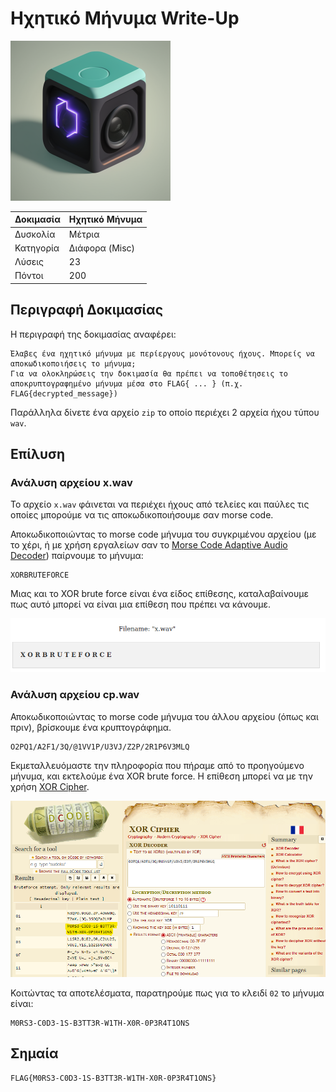 # Ηχητικό Μήνυμα Write-Up

<img width="256" src="../../challenges-images/challenge_09.png">

| Δοκιμασία | Ηχητικό Μήνυμα |
| :------- | :----- |
| Δυσκολία | Mέτρια |
| Κατηγορία | Διάφορα (Misc) |
| Λύσεις | 23 |
| Πόντοι | 200 |

## Περιγραφή Δοκιμασίας

Η περιγραφή της δοκιμασίας αναφέρει:
```
Έλαβες ένα ηχητικό μήνυμα με περίεργους μονότονους ήχους. Μπορείς να αποκωδικοποιήσεις το μήνυμα;
Για να ολοκληρώσεις την δοκιμασία θα πρέπει να τοποθέτησεις το αποκρυπτογραφημένο μήνυμα μέσα στo FLAG{ ... } (π.χ. FLAG{decrypted_message})
```

Παράλληλα δίνετε ένα αρχείο `zip` το οποίο περιέχει 2 αρχεία ήχου τύπου `wav`.

## Επίλυση
### Ανάλυση αρχείου x.wav

Το αρχείο `x.wav` φάινεται να περιέχει ήχους από τελείες και παύλες τις οποίες μπορούμε να τις αποκωδικοποιήσουμε σαν morse code.

Αποκωδικοποιώντας το morse code μήνυμα του συγκριμένου αρχείου (με το χέρι, ή με χρήση εργαλείων σαν το [Morse Code Adaptive Audio Decoder](https://morsecode.world/international/decoder/audio-decoder-adaptive.html)) παίρνουμε το μήνυμα:
```
XORBRUTEFORCE
```

Μιας και το XOR brute force είναι ένα είδος επίθεσης, καταλαβαίνουμε πως αυτό μπορεί να είναι μια επίθεση που πρέπει να κάνουμε.

![](attack.png)

### Ανάλυση αρχείου cp.wav

Αποκωδικοποιώντας το morse code μήνυμα του άλλου αρχείου (όπως και πριν), βρίσκουμε ένα κρυπτογράφημα.
```
O2PQ1/A2F1/3Q/@1VV1P/U3VJ/Z2P/2R1P6V3MLQ
```

Εκμεταλλευόμαστε την πληροφορία που πήραμε από το προηγούμενο μήνυμα, και εκτελούμε ένα XOR brute force. Η επίθεση μπορεί να με την χρήση [XOR Cipher](https://www.dcode.fr/xor-cipher).

![](solve.png)

Κοιτώντας τα αποτελέσματα, παρατηρούμε πως για το κλειδί `02` το μήνυμα είναι:
```
M0RS3-C0D3-1S-B3TT3R-W1TH-X0R-0P3R4T1ONS
```

## Σημαία

```
FLAG{M0RS3-C0D3-1S-B3TT3R-W1TH-X0R-0P3R4T1ONS}
```
